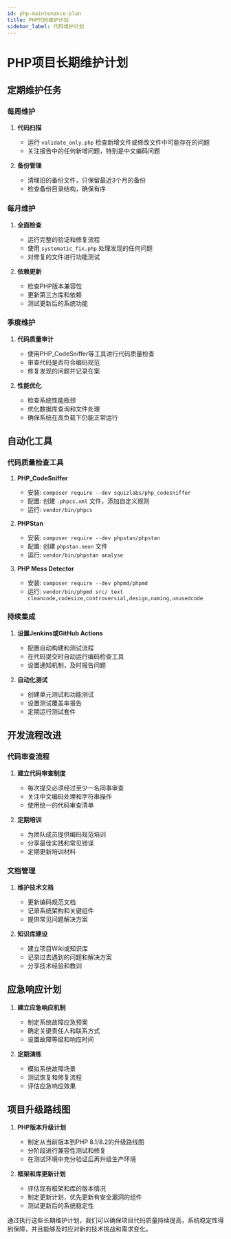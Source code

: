 ```yaml
---
id: php-maintenance-plan
title: PHP代码维护计划
sidebar_label: 代码维护计划
---
```


# PHP项目长期维护计划

## 定期维护任务

### 每周维护

1. **代码扫描**
   - 运行 `validate_only.php` 检查新增文件或修改文件中可能存在的问题
   - 关注报告中的任何新增问题，特别是中文编码问题

2. **备份管理**
   - 清理旧的备份文件，只保留最近3个月的备份
   - 检查备份目录结构，确保有序

### 每月维护

1. **全面检查**
   - 运行完整的验证和修复流程
   - 使用 `systematic_fix.php` 处理发现的任何问题
   - 对修复的文件进行功能测试

2. **依赖更新**
   - 检查PHP版本兼容性
   - 更新第三方库和依赖
   - 测试更新后的系统功能

### 季度维护

1. **代码质量审计**
   - 使用PHP_CodeSniffer等工具进行代码质量检查
   - 审查代码是否符合编码规范
   - 修复发现的问题并记录在案

2. **性能优化**
   - 检查系统性能瓶颈
   - 优化数据库查询和文件处理
   - 确保系统在高负载下仍能正常运行

## 自动化工具

### 代码质量检查工具

1. **PHP_CodeSniffer**
   - 安装: `composer require --dev squizlabs/php_codesniffer`
   - 配置: 创建 `.phpcs.xml` 文件，添加自定义规则
   - 运行: `vendor/bin/phpcs`

2. **PHPStan**
   - 安装: `composer require --dev phpstan/phpstan`
   - 配置: 创建 `phpstan.neon` 文件
   - 运行: `vendor/bin/phpstan analyse`

3. **PHP Mess Detector**
   - 安装: `composer require --dev phpmd/phpmd`
   - 运行: `vendor/bin/phpmd src/ text cleancode,codesize,controversial,design,naming,unusedcode`

### 持续集成

1. **设置Jenkins或GitHub Actions**
   - 配置自动构建和测试流程
   - 在代码提交时自动运行编码检查工具
   - 设置通知机制，及时报告问题

2. **自动化测试**
   - 创建单元测试和功能测试
   - 设置测试覆盖率报告
   - 定期运行测试套件

## 开发流程改进

### 代码审查流程

1. **建立代码审查制度**
   - 每次提交必须经过至少一名同事审查
   - 关注中文编码处理和字符串操作
   - 使用统一的代码审查清单

2. **定期培训**
   - 为团队成员提供编码规范培训
   - 分享最佳实践和常见错误
   - 定期更新培训材料

### 文档管理

1. **维护技术文档**
   - 更新编码规范文档
   - 记录系统架构和关键组件
   - 提供常见问题解决方案

2. **知识库建设**
   - 建立项目Wiki或知识库
   - 记录过去遇到的问题和解决方案
   - 分享技术经验和教训

## 应急响应计划

1. **建立应急响应机制**
   - 制定系统故障应急预案
   - 确定关键责任人和联系方式
   - 设置故障等级和响应时间

2. **定期演练**
   - 模拟系统故障场景
   - 测试恢复和修复流程
   - 评估应急响应效果

## 项目升级路线图

1. **PHP版本升级计划**
   - 制定从当前版本到PHP 8.1/8.2的升级路线图
   - 分阶段进行兼容性测试和修复
   - 在测试环境中充分验证后再升级生产环境

2. **框架和库更新计划**
   - 评估现有框架和库的版本情况
   - 制定更新计划，优先更新有安全漏洞的组件
   - 测试更新后的系统稳定性

通过执行这些长期维护计划，我们可以确保项目代码质量持续提高，系统稳定性得到保障，并且能够及时应对新的技术挑战和需求变化。